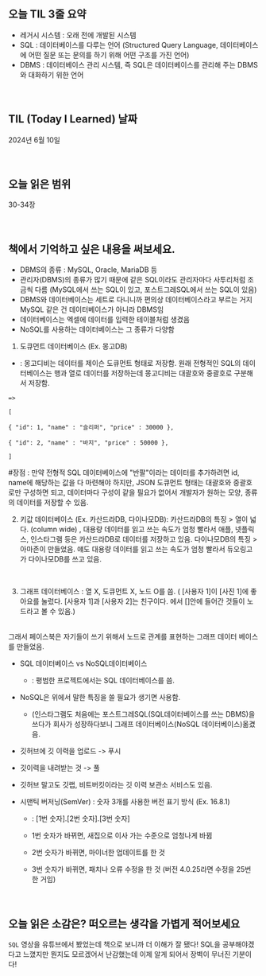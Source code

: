 
## 오늘 TIL 3줄 요약

- 레거시 시스템 : 오래 전에 개발된 시스템
- SQL : 데이터베이스를 다루는 언어 (Structured Query Language, 데이터베이스에 어떤 질문 또는 문의를 하기 위해 어떤 구조를 가진 언어)
- DBMS : 데이터베이스 관리 시스템, 즉 SQL은 데이터베이스를 관리해 주는 DBMS와 대화하기 위한 언어
<br/><br/><br/>
## TIL (Today I Learned) 날짜

2024년 6월 10일
<br/><br/><br/>
## 오늘 읽은 범위

30-34장
<br/><br/><br/>
## 책에서 기억하고 싶은 내용을 써보세요.

- DBMS의 종류 : MySQL, Oracle, MariaDB 등
- 관리자(DBMS)의 종류가 많기 때문에 같은 SQL이라도 관리자마다 사투리처럼 조금씩 다름 (MySQL에서 쓰는 SQL이 있고, 포스트그레SQL에서 쓰는 SQL이 있음)
- DBMS와 데이터베이스는 세트로 다니니까 편의상 데이터베이스라고 부르는 거지 MySQL 같은 건 데이터베이스가 아니라 DBMS임
- 데이터베이스는 엑셀에 데이터를 입력한 테이블처럼 생겼음
- NoSQL를 사용하는 데이터베이스는 그 종류가 다양함
1. 도큐먼트 데이터베이스 (Ex. 몽고DB)
  - : 몽고디비는 데이터를 제이슨 도큐먼트 형태로 저장함. 원래 전형적인 SQL의 데이터베이스는 행과 열로 데이터를 저장하는데 몽고디비는 대괄호와 중괄호로 구분해서 저장함.
```
=>

[

{ "id": 1, "name" : "슬리퍼", "price" : 30000 },

{ "id": 2, "name" : "바지", "price" : 50000 },

]
```

  #장점 : 만약 전형적 SQL 데이터베이스에 "반팔"이라는 데이터를 추가하려면 id, name에 해당하는 값을 다 마련해야 하지만, JSON 도큐먼트 형태는 대괄호와 중괄호로만 구성하면 되고, 데이터마다 구성이 같을 필요가 없어서 개발자가 원하는 모양, 종류의 데이터를 저장할 수 있음.
<br/>

2. 키값 데이터베이스 (Ex. 카산드라DB, 다이나모DB): 카산드라DB의 특징 > 열이 넓다. (column wide) , 대용량 데이터를 읽고 쓰는 속도가 엄청 빨라서 애플, 넷플릭스, 인스타그램 등은 카산드라DB로 데이터를 저장하고 있음.
다이나모DB의 특징 > 아마존이 만들었음. 얘도 대용량 데이터를 읽고 쓰는 속도가 엄청 빨라서 듀오링고가 다이나모DB를 쓰고 있음.
<br/>

3. 그래프 데이터베이스
: 열 X, 도큐먼트 X, 노드 O를 씀. ( [사용자 1]이 [사진 1]에 좋아요를 눌렀다. [사용자 1]과 [사용자 2]는 친구이다. 에서 []안에 들어간 것들이 노드라고 볼 수 있음.)
<br/>
그래서 페이스북은 자기들이 쓰기 위해서 노드로 관계를 표현하는 그래프 데이터 베이스를 만들었음.

- SQL 데이터베이스 vs NoSQL데이터베이스
  - : 평범한 프로젝트에서는 SQL 데이터베이스를 씀.

- NoSQL은 위에서 말한 특징을 쓸 필요가 생기면 사용함.
  - (인스타그램도 처음에는 포스트그레SQL(SQL데이터베이스를 쓰는 DBMS)을 쓰다가 회사가 성장하다보니 그래프 데이터베이스(NoSQL 데이터베이스)옮겼음.

- 깃허브에 깃 이력을 업로드 -> 푸시
- 깃이력을 내려받는 것 -> 풀

- 깃허브 말고도 깃랩, 비트버킷이라는 깃 이력 보관소 서비스도 있음.
- 시맨틱 버저닝(SemVer) : 숫자 3개를 사용한 버전 표기 방식 (Ex. 16.8.1)
  - : [1번 숫자].[2번 숫자].[3번 숫자]

  - 1번 숫자가 바뀌면, 새집으로 이사 가는 수준으로 엄청나게 바뀜

  - 2번 숫자가 바뀌면, 마이너한 업데이트를 한 것

  - 3번 숫자가 바뀌면, 패치나 오류 수정을 한 것 (버전 4.0.25라면 수정을 25번 한 거임)
<br/><br/><br/>
## 오늘 읽은 소감은? 떠오르는 생각을 가볍게 적어보세요

`SQL` 영상을 유튜브에서 봤었는데 책으로 보니까 더 이해가 잘 됐다! SQL을 공부해야겠다고 느꼈지만 뭔지도 모르겠어서 난감했는데 이제 알게 되어서 장벽이 무너진 기분이다!
